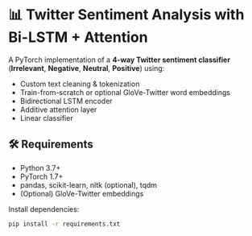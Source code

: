 # 📊 Twitter Sentiment Analysis with Bi-LSTM + Attention

A PyTorch implementation of a **4-way Twitter sentiment classifier** (**Irrelevant**, **Negative**, **Neutral**, **Positive**) using:  
- Custom text cleaning & tokenization  
- Train-from-scratch or optional GloVe-Twitter word embeddings  
- Bidirectional LSTM encoder  
- Additive attention layer  
- Linear classifier  


## 🛠️ Requirements

- Python 3.7+  
- PyTorch 1.7+  
- pandas, scikit-learn, nltk (optional), tqdm  
- (Optional) GloVe-Twitter embeddings  

Install dependencies:  
```bash
pip install -r requirements.txt
